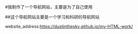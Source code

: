 #我制作了一个导航网站，主要是为了自己使用

##这个导航网站主要是一个学习和科研的导航网站

website_address:https://dustinthesky.github.io/my-HTML-work/
